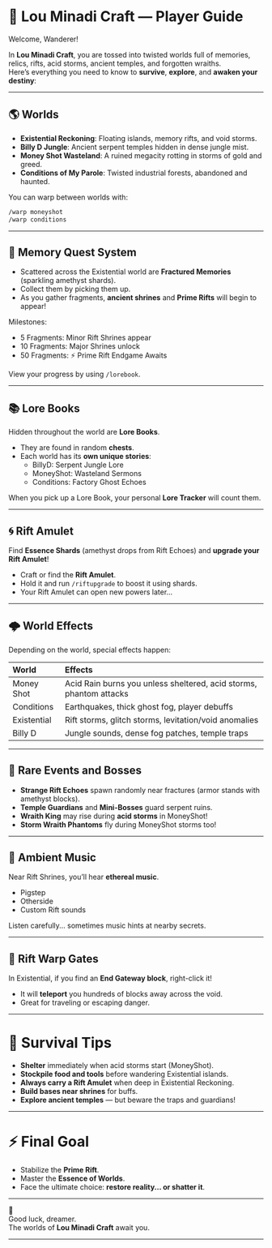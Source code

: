# 📖 Lou Minadi Craft — Player Guide

Welcome, Wanderer!

In **Lou Minadi Craft**, you are tossed into twisted worlds full of memories, relics, rifts, acid storms, ancient temples, and forgotten wraiths.  
Here’s everything you need to know to **survive**, **explore**, and **awaken your destiny**:

---

## 🌎 Worlds

- **Existential Reckoning**: Floating islands, memory rifts, and void storms.
- **Billy D Jungle**: Ancient serpent temples hidden in dense jungle mist.
- **Money Shot Wasteland**: A ruined megacity rotting in storms of gold and greed.
- **Conditions of My Parole**: Twisted industrial forests, abandoned and haunted.

You can warp between worlds with:

```bash
/warp moneyshot
/warp conditions
```

---

## 🧠 Memory Quest System

- Scattered across the Existential world are **Fractured Memories** (sparkling amethyst shards).
- Collect them by picking them up.  
- As you gather fragments, **ancient shrines** and **Prime Rifts** will begin to appear!

Milestones:
- 5 Fragments: Minor Rift Shrines appear
- 10 Fragments: Major Shrines unlock
- 50 Fragments: ⚡ Prime Rift Endgame Awaits

View your progress by using `/lorebook`.

---

## 📚 Lore Books

Hidden throughout the world are **Lore Books**.

- They are found in random **chests**.
- Each world has its **own unique stories**:
  - BillyD: Serpent Jungle Lore
  - MoneyShot: Wasteland Sermons
  - Conditions: Factory Ghost Echoes

When you pick up a Lore Book, your personal **Lore Tracker** will count them.

---

## 🌀 Rift Amulet

Find **Essence Shards** (amethyst drops from Rift Echoes) and **upgrade your Rift Amulet**!

- Craft or find the **Rift Amulet**.
- Hold it and run `/riftupgrade` to boost it using shards.
- Your Rift Amulet can open new powers later...

---

## 🌩️ World Effects

Depending on the world, special effects happen:

| World | Effects |
| :--- | :--- |
| Money Shot | Acid Rain burns you unless sheltered, acid storms, phantom attacks |
| Conditions | Earthquakes, thick ghost fog, player debuffs |
| Existential | Rift storms, glitch storms, levitation/void anomalies |
| Billy D | Jungle sounds, dense fog patches, temple traps |

---

## 👻 Rare Events and Bosses

- **Strange Rift Echoes** spawn randomly near fractures (armor stands with amethyst blocks).
- **Temple Guardians** and **Mini-Bosses** guard serpent ruins.
- **Wraith King** may rise during **acid storms** in MoneyShot!
- **Storm Wraith Phantoms** fly during MoneyShot storms too!

---

## 🎵 Ambient Music

Near Rift Shrines, you’ll hear **ethereal music**.

- Pigstep
- Otherside
- Custom Rift sounds

Listen carefully... sometimes music hints at nearby secrets.

---

## 🚪 Rift Warp Gates

In Existential, if you find an **End Gateway block**, right-click it!

- It will **teleport** you hundreds of blocks away across the void.
- Great for traveling or escaping danger.

---

# 🎯 Survival Tips

- **Shelter** immediately when acid storms start (MoneyShot).
- **Stockpile food and tools** before wandering Existential islands.
- **Always carry a Rift Amulet** when deep in Existential Reckoning.
- **Build bases near shrines** for buffs.
- **Explore ancient temples** — but beware the traps and guardians!

---

# ⚡ Final Goal

- Stabilize the **Prime Rift**.
- Master the **Essence of Worlds**.
- Face the ultimate choice: **restore reality... or shatter it**.

---

🌌  
Good luck, dreamer.  
The worlds of **Lou Minadi Craft** await you.

---